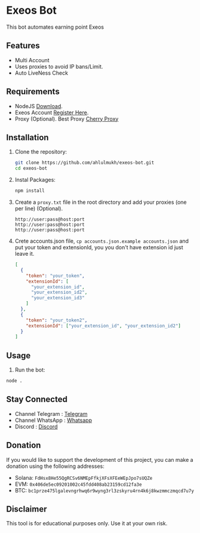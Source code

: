 # Exeos Bot

This bot automates earning point Exeos

## Features

- Multi Account
- Uses proxies to avoid IP bans/Limit.
- Auto LiveNess Check

## Requirements

- NodeJS [Download](https://nodejs.org/en/download).
- Exeos Account [Register Here](https://app.exeos.network?referralCode=REFQ1ZSQSEZ).
- Proxy (Optional). Best Proxy [Cherry Proxy](https://center.cherryproxy.com/Login/Register?invite=029ad2d3)

## Installation

1. Clone the repository:

   ```sh
   git clone https://github.com/ahlulmukh/exeos-bot.git
   cd exeos-bot
   ```

2. Instal Packages:

   ```sh
   npm install
   ```

3. Create a `proxy.txt` file in the root directory and add your proxies (one per line) (Optional).

   ```
   http://user:pass@host:port
   http://user:pass@host:port
   http://user:pass@host:port
   ```

4. Crete accounts.json file, `cp accounts.json.example accounts.json` and put your token and extensionId, you you don't have extension id just leave it.

   ```json
   [
     {
       "token": "your_token",
       "extensionId": [
         "your_extension_id",
         "your_extension_id2",
         "your_extension_id3"
       ]
     },
     {
       "token": "your_token2",
       "extensionId": ["your_extension_id", "your_extension_id2"]
     }
   ]
   ```

## Usage

1. Run the bot:

```sh
node .
```

## Stay Connected

- Channel Telegram : [Telegram](https://t.me/elpuqus)
- Channel WhatsApp : [Whatsapp](https://whatsapp.com/channel/0029VavBRhGBqbrEF9vxal1R)
- Discord : [Discord](https://discord.com/invite/uKM4UCAccY)

## Donation

If you would like to support the development of this project, you can make a donation using the following addresses:

- Solana: `FdHsx8He55QgRCSv6NMEpFfkjXFsXFEeWEpJpo7sUQZe`
- EVM: `0x406de5ec09201002c45fdd408ab23159cd12fa3e`
- BTC: `bc1prze475lgalevngrhwq6r9wyng3rl3zskyru4rn4k6j8kwzmmczmqcd7u7y`

## Disclaimer

This tool is for educational purposes only. Use it at your own risk.
